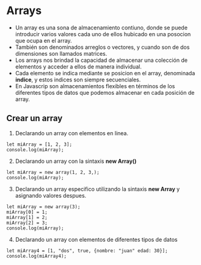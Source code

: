 # Arrays

- Un array es una sona de almacenamiento contiuno, donde se puede introducir varios valores cada uno de ellos hubicado en una posocion que ocupa en el array.
- También son denominados arreglos o vectores, y cuando son de dos dimensiones son llamados matrices.
- Los arrays nos brindad la capacidad de almacenar una colección de elementos y acceder a ellos de manera individual.
- Cada elemento se indica mediante se posicion en el array, denominada **indice**, y estos indices son siempre secuenciales.
- En Javascrip son almacenamientos flexibles en términos de los diferentes tipos de datos que podemos almacenar en cada posición de array.

## Crear un array
1. Declarando un array con elementos en linea.

```Javascrip
let miArray = [1, 2, 3];
console.log(miArray);
```

2. Declarando un array con la sintaxis **new Array()**

```Javascrip
let miArray = new array(1, 2, 3,);
console.log(miArray);
```
3. Declarando un array especifico utilizando la sintaxis **new Array** y asignando valores despues.

```Javascrip
let miArray = new array(3);
miArray[0] = 1;
miArray[1] = 2;
miArray[2] = 3;
console.log(miArray);
```
4. Declarando un array con elementos de diferentes tipos de datos

```Javascrip
let miArray4 = [1, "dos", true, {nombre: "juan" edad: 30}];
console.log(miArray4);
```